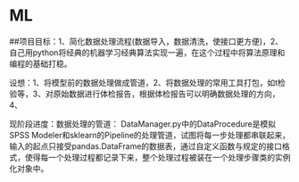 ﻿# ML
##项目目标：1、简化数据处理流程(数据导入，数据清洗，使接口更方便)，2、自己用python将经典的机器学习经典算法实现一遍，在这个过程中将算法原理和编程的基础打稳。

设想：1、将模型前的数据处理做成管道，2、将数据处理的常用工具打包，如t检验等，3、对原始数据进行体检报告，根据体检报告可以明确数据处理的方向，4、

现阶段进度：数据处理的管道：
DataManager.py中的DataProcedure是模拟SPSS Modeler和sklearn的Pipeline的处理管道，试图将每一步处理都串联起来，输入的起点只接受pandas.DataFrame的数据表，通过自定义函数与规定的接口格式，使得每一个处理过程都记录下来，整个处理过程被装在一个处理步骤类的实例化对象中。